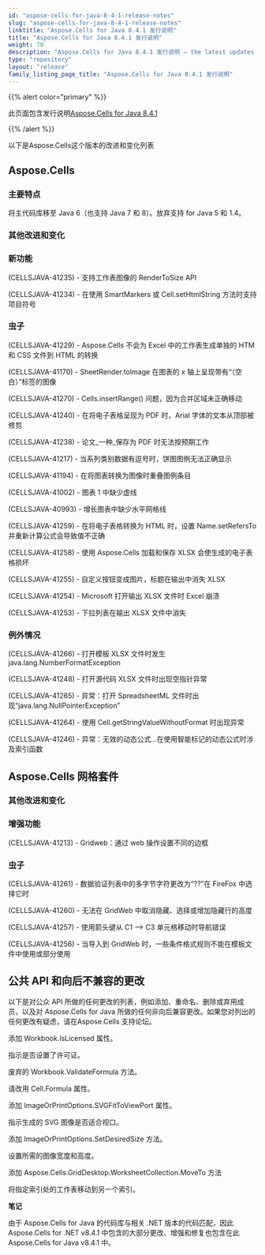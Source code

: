 ```yaml
---
id: "aspose-cells-for-java-8-4-1-release-notes"
slug: "aspose-cells-for-java-8-4-1-release-notes"
linktitle: "Aspose.Cells for Java 8.4.1 发行说明"
title: "Aspose.Cells for Java 8.4.1 发行说明"
weight: 70
description: "Aspose.Cells for Java 8.4.1 发行说明 – the latest updates and fixes."
type: "repository"
layout: "release"
family_listing_page_title: "Aspose.Cells for Java 8.4.1 发行说明"
---
```

{{% alert color="primary" %}}

此页面包含发行说明[Aspose.Cells for Java 8.4.1](https://releases.aspose.com/cells/java/new-releases/aspose.cells-for-java-8.4.1/)

{{% /alert %}}

以下是Aspose.Cells这个版本的改进和变化列表

## Aspose.Cells

### **主要特点**

将主代码库移至 Java 6（也支持 Java 7 和 8）。放弃支持 for Java 5 和 1.4。

### **其他改进和变化**

### **新功能**

(CELLSJAVA-41235) - 支持工作表图像的 RenderToSize API

(CELLSJAVA-41234) - 在使用 SmartMarkers 或 Cell.setHtmlString 方法时支持项目符号

### **虫子**

(CELLSJAVA-41229) - Aspose.Cells 不会为 Excel 中的工作表生成单独的 HTM 和 CSS 文件到 HTML 的转换

(CELLSJAVA-41170) - SheetRender.toImage 在图表的 x 轴上呈现带有“（空白）”标签的图像

(CELLSJAVA-41270) - Cells.insertRange() 问题，因为合并区域未正确移动

(CELLSJAVA-41240) - 在将电子表格呈现为 PDF 时，Arial 字体的文本从顶部被修剪

(CELLSJAVA-41238) - 论文_一种_保存为 PDF 时无法按预期工作

(CELLSJAVA-41217) - 当系列类别数据有逗号时，饼图图例无法正确显示

(CELLSJAVA-41194) - 在将图表转换为图像时重叠图例条目

(CELLSJAVA-41002) - 图表 1 中缺少虚线

(CELLSJAVA-40993) - 增长图表中缺少水平网格线

(CELLSJAVA-41259) - 在将电子表格转换为 HTML 时，设置 Name.setRefersTo 并重新计算公式会导致值不正确

(CELLSJAVA-41258) - 使用 Aspose.Cells 加载和保存 XLSX 会使生成的电子表格损坏

(CELLSJAVA-41255) - 自定义按钮变成图片，标题在输出中消失 XLSX

(CELLSJAVA-41254) - Microsoft 打开输出 XLSX 文件时 Excel 崩溃

(CELLSJAVA-41253) - 下拉列表在输出 XLSX 文件中消失

### **例外情况**

(CELLSJAVA-41266) - 打开模板 XLSX 文件时发生 java.lang.NumberFormatException

(CELLSJAVA-41248) - 打开源代码 XLSX 文件时出现空指针异常

(CELLSJAVA-41265) - 异常：打开 SpreadsheetML 文件时出现“java.lang.NullPointerException”

(CELLSJAVA-41264) - 使用 Cell.getStringValueWithoutFormat 时出现异常

(CELLSJAVA-41246) - 异常：无效的动态公式...在使用智能标记的动态公式时涉及索引函数

## Aspose.Cells 网格套件

### **其他改进和变化**

### **增强功能**

(CELLSJAVA-41213) - Gridweb：通过 web 操作设置不同的边框

### **虫子**

(CELLSJAVA-41261) - 数据验证列表中的多字节字符更改为“??”在 FireFox 中选择它时

(CELLSJAVA-41260) - 无法在 GridWeb 中取消隐藏、选择或增加隐藏行的高度

(CELLSJAVA-41257) - 使用箭头键从 C1 --> C3 单元格移动时导航错误

(CELLSJAVA-41256) - 当导入到 GridWeb 时，一些条件格式规则不能在模板文件中使用或部分使用

## **公共 API 和向后不兼容的更改**

以下是对公众 API 所做的任何更改的列表，例如添加、重命名、删除或弃用成员，以及对 Aspose.Cells for Java 所做的任何非向后兼容更改。如果您对列出的任何更改有疑虑，请在Aspose.Cells 支持论坛。

添加 Workbook.IsLicensed 属性。

指示是否设置了许可证。

废弃的 Workbook.ValidateFormula 方法。

请改用 Cell.Formula 属性。

添加 ImageOrPrintOptions.SVGFitToViewPort 属性。

指示生成的 SVG 图像是否适合视口。

添加 ImageOrPrintOptions.SetDesiredSize 方法。

设置所需的图像宽度和高度。

添加 Aspose.Cells.GridDesktop.WorksheetCollection.MoveTo 方法

将指定索引处的工作表移动到另一个索引。

**笔记**

由于 Aspose.Cells for Java 的代码库与相关 .NET 版本的代码匹配，因此 Aspose.Cells for .NET v8.4.1 中包含的大部分更改、增强和修复也包含在此 Aspose.Cells for Java v8.4.1 中。

